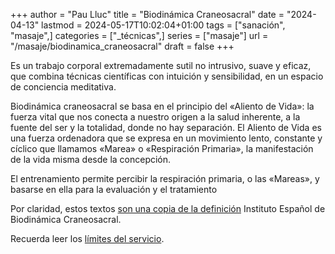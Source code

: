+++
author = "Pau Lluc"
title = "Biodinámica Craneosacral"
date = "2024-04-13"
lastmod = 2024-05-17T10:02:04+01:00
tags = ["sanación", "masaje",]
categories = ["_técnicas",]
series = ["masaje"]
url = "/masaje/biodinamica_craneosacral"
draft = false
+++


Es un trabajo corporal extremadamente sutil no intrusivo, suave y eficaz, que combina técnicas científicas con intuición y sensibilidad, en un espacio de conciencia meditativa.

Biodinámica craneosacral se basa en el principio del «Aliento de Vida»: la fuerza vital que nos conecta a nuestro origen a la salud inherente, a la fuente del ser y la totalidad, donde no hay separación. 
El Aliento de Vida es una fuerza ordenadora que se expresa en un movimiento lento, constante y cíclico que llamamos «Marea» o «Respiración Primaria», la manifestación de la vida misma desde la concepción.

El entrenamiento permite percibir la respiración primaria, o las «Mareas», y basarse en ella para la evaluación y el tratamiento

Por claridad, estos textos [son una copia de la definición](https://biodinamicacraneosacral.org/es/que-es-2/) Instituto Español de Biodinámica Craneosacral.

Recuerda leer los [límites del servicio](/servicios/#límites-del-servicio).
